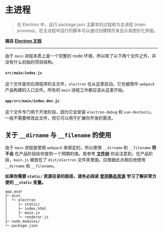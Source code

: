 # 主进程

> 在 Electron 中，运行 package.json 主脚本的过程称为主进程 (main process)。在主进程中运行的脚本可以通过创建网页来显示其图形化界面。

**摘自** [**Electron 文档**](http://electron.atom.io/docs/tutorial/quick-start/#main-process)

---

由于 `main` 进程本质上是一个完整的 node 环境，所以除了以下两个文件之外，并没有什么初始的项目结构。

#### `src/main/index.js`

这个文件是你应用程序的主文件，`electron` 也从这里启动。它也被用作 `webpack` 产品构建的入口文件。所有的 `main` 进程工作都应该从这里开始。

#### `app/src/main/index.dev.js`

这个文件专门用于开发阶段，因为它会安装 `electron-debug` 和 `vue-devtools`。一般不需要修改此文件，但它可以用于扩展你开发的需求。

## 关于 `__dirname` 与 `__filename` 的使用

由于 `main` 进程是使用 `webpack` 来绑定的，所以使用 `__dirname` 和 `__filename` **将不会** 在产品阶段给你提供一个预期的值。若参考 [**文件树**](/file-tree.md) 你会注意到，在产品阶段，`main.js` 被放在了 `dist/electron` 文件夹里面。应根据此点相应地使用 `__dirname` 和 `__filename`。

**如果你需要 `static/` 资源目录的路径，请务必阅读** [**使用静态资源**](/using-static-assets.md) **学习了解非常方便的 `__static` 变量。**


```
app.asar
├─ dist
│  └─ electron
│     ├─ static/
│     ├─ index.html
│     ├─ main.js
│     └─ renderer.js
├─ node_modules/
└─ package.json
```
